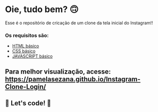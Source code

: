 # Oie, tudo bem? 🙃

Esse é o repositório de cricação de um clone da tela inicial do Instagram!!

### Os requisitos são:

* [HTML básico](https://www.w3schools.com/html/)
* [CSS básico](https://developer.mozilla.org/pt-BR/docs/Web/CSS)
* [JAVASCRIPT básico](https://developer.mozilla.org/en-US/docs/Learn/Getting_started_with_the_web/JavaScript_basics)




## Para melhor visualização, acesse: https://pamelasezana.github.io/Instagram-Clone-Login/

## 🚀 Let's code! 🚀
